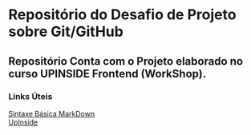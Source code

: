 # Repositório do Desafio de Projeto sobre Git/GitHub


## Repositório Conta com o Projeto elaborado no curso UPINSIDE Frontend (WorkShop).

### Links Úteis
[Sintaxe Básica MarkDown](https://www.markdownguide.org/basic-syntax/) \
[UpInside](https://www.upinside.com.br/)
